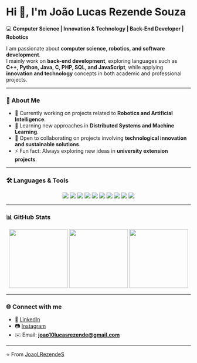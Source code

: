 # Hi 👋, I'm João Lucas Rezende Souza  

💻 **Computer Science | Innovation & Technology | Back-End Developer | Robotics**  

I am passionate about **computer science, robotics, and software development**.  
I mainly work on **back-end development**, exploring languages such as **C++, Python, Java, C, PHP, SQL, and JavaScript**, while applying **innovation and technology** concepts in both academic and professional projects.  

---

### 🚀 About Me  
- 🔭 Currently working on projects related to **Robotics and Artificial Intelligence**.  
- 🌱 Learning new approaches in **Distributed Systems and Machine Learning**.  
- 🤝 Open to collaborating on projects involving **technological innovation and sustainable solutions**.  
- ⚡ Fun fact: Always exploring new ideas in **university extension projects**.  

---

### 🛠️ Languages & Tools  
<p align="center">
  <img src="https://img.shields.io/badge/-C-00599C?style=flat&logo=c&logoColor=white" />
  <img src="https://img.shields.io/badge/-C++-00599C?style=flat&logo=c%2B%2B&logoColor=white" />
  <img src="https://img.shields.io/badge/-Java-007396?style=flat&logo=java&logoColor=white" />
  <img src="https://img.shields.io/badge/-Python-3776AB?style=flat&logo=python&logoColor=white" />
  <img src="https://img.shields.io/badge/-PHP-777BB4?style=flat&logo=php&logoColor=white" />
  <img src="https://img.shields.io/badge/-SQL-003B57?style=flat&logo=postgresql&logoColor=white" />
  <img src="https://img.shields.io/badge/-JavaScript-F7DF1E?style=flat&logo=javascript&logoColor=black" />
  <img src="https://img.shields.io/badge/-Node.js-43853D?style=flat&logo=node.js&logoColor=white" />
  <img src="https://img.shields.io/badge/-Docker-2496ED?style=flat&logo=docker&logoColor=white" />
  <img src="https://img.shields.io/badge/-Linux-FCC624?style=flat&logo=linux&logoColor=black" />
</p>  

---

### 📊 GitHub Stats  
<p align="center">
  <img height="160" src="https://github-readme-streak-stats.herokuapp.com/?user=JoaoLRezendeS&theme=tokyonight&hide_border=true" />
  <img height="160" src="https://github-readme-stats.vercel.app/api?username=JoaoLRezendeS&show_icons=true&theme=tokyonight&hide_border=true" />
  <img height="160" src="https://github-readme-stats.vercel.app/api/top-langs/?username=JoaoLRezendeS&layout=compact&theme=tokyonight&hide_border=true" />
</p>  

---

### 🌐 Connect with me  
- 💼 [LinkedIn](https://www.linkedin.com/in/joão-lucas-rezende-12099a265)  
- 📷 [Instagram](https://instagram.com/jlucrezende)  
- ✉️ Email: **joao10lucasrezende@gmail.com**  

---

⭐️ From [JoaoLRezendeS](https://github.com/JoaoLRezendeS)
